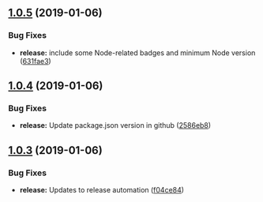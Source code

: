 ## [1.0.5](https://github.com/phil-mitchell/exegesis-plugin-swagger-ui-express/compare/v1.0.4...v1.0.5) (2019-01-06)


### Bug Fixes

* **release:** include some Node-related badges and minimum Node version ([631fae3](https://github.com/phil-mitchell/exegesis-plugin-swagger-ui-express/commit/631fae3))

## [1.0.4](https://github.com/phil-mitchell/exegesis-plugin-swagger-ui-express/compare/v1.0.3...v1.0.4) (2019-01-06)


### Bug Fixes

* **release:** Update package.json version in github ([2586eb8](https://github.com/phil-mitchell/exegesis-plugin-swagger-ui-express/commit/2586eb8))

## [1.0.3](https://github.com/phil-mitchell/exegesis-plugin-swagger-ui-express/compare/v1.0.2...v1.0.3) (2019-01-06)


### Bug Fixes

* **release:** Updates to release automation ([f04ce84](https://github.com/phil-mitchell/exegesis-plugin-swagger-ui-express/commit/f04ce84))

